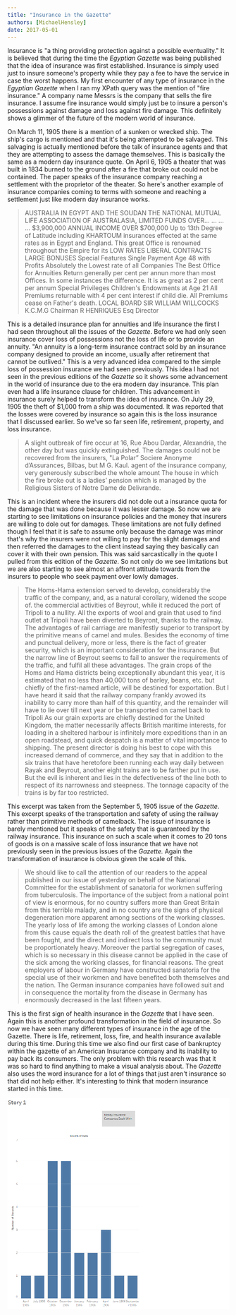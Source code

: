 ```yaml
---
title: "Insurance in the Gazette"
authors: [MichaelHensley]
date: 2017-05-01
---
```

Insurance is "a thing providing protection against a possible eventuality." It is believed that during the time the *Egyptian Gazette* was being published that the idea of insurance was first established. Insurance is simply used just to insure someone's property while they pay a fee to have the service in case the worst happens. My first encounter of any type of insurance in the *Egyptian Gazette* when I ran my XPath query was the mention of "fire insurance." A company name Messrs is the company that sells the fire insurance. I assume fire insurance would simply just be to insure a person's possessions against damage and loss against fire damage. This definitely shows a glimmer of the future of the modern world of insurance.

On March 11, 1905 there is a mention of a sunken or wrecked ship. The ship's cargo is mentioned and that it's being attempted to be salvaged. This salvaging is actually mentioned before the talk of insurance agents and that they are attempting to assess the damage themselves. This is basically the same as a modern day insurance quote. On April 6, 1905 a theater that was built in 1834 burned to the ground after a fire that broke out could not be contained. The paper speaks of the insurance company reaching a settlement with the proprietor of the theater. So here's another example of insurance companies coming to terms with someone and reaching a settlement just like modern day insurance works.

>AUSTRALIA IN EGYPT AND THE SOUDAN THE NATIONAL MUTUAL LIFE ASSOCIATION OF AUSTRALASIA, LIMITED FUNDS OVER... ... ... ... $3,900,000 ANNUAL INCOME OVER $700,000 Up to 13th Degree of Latitude including KHARTOUM insurances effected at the same rates as in Egypt and England. This great Office is renowned throughout the Empire for its LOW RATES LIBERAL CONTRACTS LARGE BONUSES Special Features Single Payment Age 48 with Profits Absolutely the Lowest rate of all Companies The Best Office for Annuities Return generally per cent per annun more than most Offices. In some instances the difference. It is as great as 2 per cent per annum Special Privileges Children's Endowments at Age 21 All Premiums returnable with 4 per cent interest if child die. All Premiums cease on Father's death. LOCAL BOARD SIR WILLIAM WILLCOCKS K.C.M.G Chairman R HENRIQUES Esq Director

This is a detailed insurance plan for annuities and life insurance the first I had seen throughout all the issues of the *Gazette*. Before we had only seen insurance cover loss of possessions not the loss of life or to provide an annuity. "An annuity is a long-term insurance contract sold by an insurance company designed to provide an income, usually after retirement that cannot be outlived." This is a very advanced idea compared to the simple loss of possession insurance we had seen previously. This idea I had not seen in the previous editions of the *Gazette* so it shows some advancement in the world of insurance due to the era modern day insurance. This plan even had a life insurance clause for children. This advancement in insurance surely helped to transform the idea of insurance. On July 29, 1905 the theft of $1,000 from a ship was documented. It was reported that the losses were covered by insurance so again this is the loss insurance that I discussed earlier. So we've so far seen life, retirement, property, and loss insurance.

>A slight outbreak of fire occur at 16, Rue Abou Dardar, Alexandria, the other day but was quickly extinguished. The damages could not be recovered from the insurers, "La Polar” Sociere Anonyme d’Assurances, Bilbas, but M G. Kaul. agent of the insurance company, very generously subscribed the whole amount The house in which the fire broke out is a ladies’ pension which is managed by the Religious Sisters of Notre Dame de Delivrande.

This is an incident where the insurers did not dole out a insurance quota for the damage that was done because it was lesser damage. So now we are starting to see limitations on insurance policies and the money that insurers are willing to dole out for damages. These limitations are not fully defined though I feel that it is safe to assume only because the damage was minor that's why the insurers were not willing to pay for the slight damages and then referred the damages to the client instead saying they basically can cover it with their own pension. This was said sarcastically in the quote I pulled from this edition of the *Gazette*. So not only do we see limitations but we are also starting to see almost an affront attitude towards from the insurers to people who seek payment over lowly damages.

>The Homs-Hama extension served to develop, considerably the traffic of the company, and, as a natural corollary, widened the scope of. the commercial activities of Beyrout, while it reduced the port of Tripoli to a nullity. All the exports of wool and grain that used to find outlet at Tripoli have been diverted to Beyront, thanks to the railway. The advantages of rail carriage are manifestly superior to transport by the primitive means of camel and mules. Besides the economy of time and punctual delivery, more or less, there is the fact of greater security, which is an important consideration for the insurance. But the narrow line of Beyrout seems to fail to answer the requirements of the traffic, and fulfil all these advantages. The grain crops of the Homs and Hama districts being exceptionally abundant this year, it is estimated that no less than 40,000 tons of barley, beans, etc. but chiefly of the first-named article, will be destined for exportation. But I have heard it said that the railway company frankly avowed its inability to carry more than half of this quantity, and the remainder will have to lie over till next year or be transported on camel back to Tripoli As our grain exports are chiefly destined for the United Kingdom, the matter necessarily affects British maritime interests, for loading in a sheltered harbour is infinitely more expeditions than in an open roadstead, and quick despatch is a matter of vital importance to shipping. The present director is doing his best to cope with this increased demand of commerce, and they say that in addition to the six trains that have heretofore been running each way daily between Rayak and Beyrout, another eight trains are to be farther put in use. But the evil is inherent and lies in the defectiveness of the line both to respect of its narrowness and steepness. The tonnage capacity of the trains is by far too restricted.

This excerpt was taken from the September 5, 1905 issue of the *Gazette*. This excerpt speaks of the transportation and safety of using the railway rather than primitive methods of camelback. The issue of insurance is barely mentioned but it speaks of the safety that is guaranteed by the railway insurance. This insurance on such a scale when it comes to 20 tons of goods is on a massive scale of loss insurance that we have not previously seen in the previous issues of the *Gazette.* Again the transformation of insurance is obvious given the scale of this.

>We should like to call the attention of our readers to the appeal published in our issue of yesterday on behalf of the National Committee for the establishment of sanatoria for workmen suffering from tuberculosis. The importance of the subject from a national point of view is enormous, for no country suffers more than Great Britain from this terrible malady, and in no country are the signs of physical degeneration more apparent among sections of the working classes. The yearly loss of life among the working classes of London alone from this cause equals the death roll of the greatest battles that have been fought, and the direct and indirect loss to the community must be proportionately heavy. Moreover the partial segregation of cases, which is so necessary in this disease cannot be applied in the case of the sick among the working classes, for financial reasons. The great employers of labour in Germany have constructed sanatoria for the special use of their workmen and have benefited both themselves and the nation. The German insurance companies have followed suit and in consequence the mortality from the disease in Germany has enormously decreased in the last fifteen years.

This is the first sign of health insurance in the *Gazette* that I have seen. Again this is another profound transformation in the field of insurance. So now we have seen many different types of insurance in the age of the Gazette. There is life, retirement, loss, fire, and health insurance available during this time. During this time we also find our first case of bankruptcy within the gazette of an American Insurance company and its inability to pay back its consumers. The only problem with this research was that it was so hard to find anything to make a visual analysis about. The *Gazette* also uses the word insurance for a lot of things that just aren't insurance so that did not help either. It's interesting to think that modern insurance started in this time.

![insurance](hensley-insurance.png)
